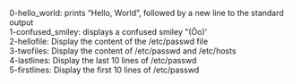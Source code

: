 0-hello_world: prints “Hello, World”, followed by a new line to the standard output    
1-confused_smiley: displays a confused smiley "(Ôo)'  
2-hellofile: Display the content of the /etc/passwd file   
3-twofiles: Display the content of /etc/passwd and /etc/hosts  
4-lastlines: Display the last 10 lines of /etc/passwd   
5-firstlines: Display the first 10 lines of /etc/passwd    
